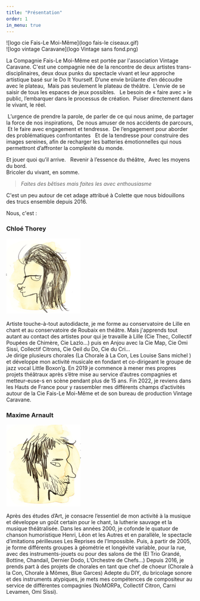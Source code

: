 ```yaml
---
title: "Présentation"
order: 1
in_menu: true
---
```

![logo cie Fais-Le Moi-Même](logo fais-le ciseaux.gif)  
![logo vintage Caravane](logo Vintage sans fond.png)

La Compagnie Fais-Le Moi-Même est portée par l'association Vintage Caravane.
C'est une compagnie née de la rencontre de deux artistes trans-disciplinaires, deux doux punks du spectacle vivant et leur approche artistique basé sur le Do It Yourself.
D’une envie brûlante d’en découdre avec le plateau, 
Mais pas seulement le plateau de théâtre. 
L’envie de se saisir de tous les espaces de jeux possibles.  
Le besoin de « faire avec » le public, l’embarquer dans le processus de création.  Puiser directement dans le vivant, le réel. 

 L’urgence de prendre la parole, de parler de ce qui nous anime, de partager la force de nos inspirations, 
De nous amuser de nos accidents de parcours, 
 Et le faire avec engagement et tendresse. 
De l’engagement pour aborder des problématiques confrontantes  
Et de la tendresse pour construire des images sereines, afin de recharger les batteries émotionnelles qui nous permettront d’affronter la complexité du monde.

Et jouer quoi qu’il arrive.  
Revenir à l’essence du théâtre, 
Avec les moyens du bord.   
Bricoler du vivant, en somme.


>*Faites des bêtises mais faites les avec enthousiasme*

C'est un peu autour de cet adage attribué à Colette que nous bidouillons des trucs ensemble depuis 2016.

Nous, c'est : 

### Chloé Thorey

<img src="images/dessin chloe.png" width="200" />


Artiste touche-à-tout autodidacte, je me forme au conservatoire de Lille en chant et au conservatoire de Roubaix en théâtre. Mais j'apprends tout autant au contact des artistes pour qui je travaille à Lille (Cie Thec, Collectif Poupées de Chimère, Cie Lazlo...) puis en Anjou avec la Cie Map, Cie Omi Sissi, Collectif Citrons, Cie Oeil du Do, Cie du Cri…  
Je dirige plusieurs chorales (La Chorale à La Con, Les Louise Sans michel ) et développe mon activité musicale en fondant et co-dirigeant le groupe de jazz vocal Little Boxon’g. 
En 2019 je commence à mener mes propres projets théâtraux après s’être mise au service d’autres compagnies et metteur-euse-s en scène pendant plus de 15 ans. Fin 2022, je reviens dans les Hauts de France pour y rassembler mes différents champs d’activités autour de la Cie Fais-Le Moi-Même et de son bureau de production Vintage Caravane.




### Maxime Arnault

<img src="images/dessin maxime.png" width="200">

Après des études d’Art, je consacre l’essentiel de mon activité à la musique et développe un goût certain pour le chant, la lutherie sauvage et la musique théâtralisée. Dans les années 2000, je cofonde le quatuor de chanson humoristique Henri, Léon et les Autres et en parallèle, le spectacle d’imitations périlleuses Les Reprises de l’Impossible. Puis, à partir de 2005, je forme différents groupes à géométrie et longévité variable, pour la rue, avec des instruments-jouets ou pour des salons de thé (El Trio Grandé, Bottine, Chandail, Dernier Dodo, L’Orchestre de Chefs...)
Depuis 2016, je prends part à des projets de chorales en tant que chef de choeur (Chorale à la Con, Chorale à Mômes, Blue Garces) Adepte du DIY, du bricolage sonore et des instruments atypiques, je mets mes compétences de compositeur au service de différentes compagnies (NoMORPa, Collectif Citron, Carni Levamen, Omi Sissi). 